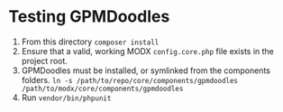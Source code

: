 # Testing GPMDoodles

1. From this directory `composer install`  
2. Ensure that a valid, working MODX `config.core.php` file exists in the project root.
3. GPMDoodles must be installed, or symlinked from the components folders. `ln -s /path/to/repo/core/components/gpmdoodles /path/to/modx/core/components/gpmdoodles`
3. Run `vendor/bin/phpunit`